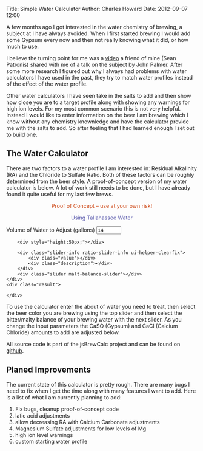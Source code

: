Title: Simple Water Calculator
Author: Charles Howard
Date: 2012-09-07 12:00


A few months ago I got interested in the water chemistry of brewing, a subject at I have always avoided. When I first started brewing I would add some Gypsum every now and then not really knowing what it did, or how much to use.  

I believe the turning point for me was a 
[video](http://www.northernbrewer.com/connect/2012/06/john-palmer-on-residual-alkalinity-brewing-water/)
a friend of mine (Sean Patronis) shared with me of a talk on the subject by John Palmer.
After some more research I figured out why I always had problems with water calculators I have used in the past, they try to match water profiles instead of the effect of the water profile.  

Other water calculators I have seen take in the salts to add and then show how close you are to a target profile along with showing any warnings for high ion levels. For my most common scenario this is not very helpful.  Instead I would like to enter information on the beer I am brewing which I know without any chemistry knownledge and have the calculator provide me with the salts to add.  So after feeling that I had learned enough I set out to build one.

## The Water Calculator

There are two factors to a water profile I am interested in: Residual Alkalinity (RA) and the Chloride to Sulfate Ratio.  Both of these factors can be roughly determined from the beer style.  A proof-of-concept version of my water calculator is below.  A lot of work still needs to be done, but I have already found it quite useful for my last few brews.

<div style="color:#c41; text-align:center;margin-bottom:1em;">Proof of Concept &ndash; use at your own risk!</div>

<div class="simple-water-calculator">
	<div style="text-align:center;color:#55a;margin:1em 0;">Using Tallahassee Water</div>
	<div style="margin:0 0 1em 0;">
		<label>Volume of Water to Adjust (gallons)</label>
		<input name="volume" type="text" size="5" value="14" />
	</div>
	<div class="water-selection"></div>
	<div class="sliders">
		<div class="slider-info srm-slider-info ui-helper-clearfix">
			<div class="srm-value"></div>
			<div class="ra-value"></div>
			<div class="srm-color"></div>
		</div>
		<div class="slider srm-slider"></div>

		<div style="height:50px;"></div>

		<div class="slider-info ratio-slider-info ui-helper-clearfix">
			<div class="value"></div>
			<div class="description"></div>
		</div>
		<div class="slider malt-balance-slider"></div>
	</div>
	<div class="result">

	</div>
</div>
<link rel="stylesheet" href="simple-water-calculator-alpha/simpleWater.css?v=1.0">
<script src="lib/jquery-1.7.2.min.js"></script>
<script src="lib/jquery-ui-1.8.21.min.js"></script>
<script src="lib/jquery.tmpl.min.js"></script>
<link rel="stylesheet" href="lib/Aristo.css">
<script src="simple-water-calculator-alpha/brewcalc.js"></script>
<script src="simple-water-calculator-alpha/simpleWater.js"></script>
<script id="waterProfileForm" type="text/x-jquery-tmpl">
	<form>
		<label></label>
		<input>
	</form>
</script>

To use the calculator enter the about of water you need to treat, then select the beer color you are brewing using the top slider and then select the bitter/malty balance of your brewing water with the next slider. As you change the input parameters the CaSO (Gypsum) and CaCl (Calcium Chloride) amounts to add are adjusted below.

All source code is part of the jsBrewCalc project and can be found on [github](http://github.com/frodare/jsBrewCalc).


## Planed Improvements

The current state of this calculator is pretty rough.  There are many bugs I need to fix when I get the time along with many features I want to add.  Here is a list of what I am currently planning to add:

1. Fix bugs, cleanup proof-of-concept code
1. latic acid adjustments
1. allow decreasing RA with Calcium Carbonate adjustments
1. Magnesium Sulfate adjustments for low levels of Mg
1. high ion level warnings
1. custom starting water profile
